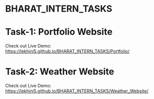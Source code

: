 # BHARAT_INTERN_TASKS

# Task-1: Portfolio Website
 Check out Live Demo: https://lekhini5.github.io/BHARAT_INTERN_TASKS/Portfolio/

# Task-2: Weather Website
 Check out Live Demo: https://lekhini5.github.io/BHARAT_INTERN_TASKS/Weather_Website/
